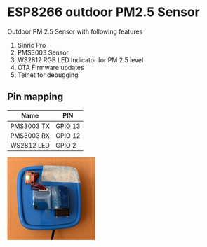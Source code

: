 # ESP8266 outdoor PM2.5 Sensor

Outdoor PM 2.5 Sensor with following features

1. Sinric Pro
2. PMS3003 Sensor
3. WS2812 RGB LED Indicator for PM 2.5 level
4. OTA Firmware updates
5. Telnet for debugging

## Pin mapping

| Name     | PIN |
| ---      | ---       |
| PMS3003 TX | GPIO 13 |
| PMS3003 RX | GPIO 12 |
| WS2812 LED | GPIO 2  |

![PMS3003](final_product.png)
